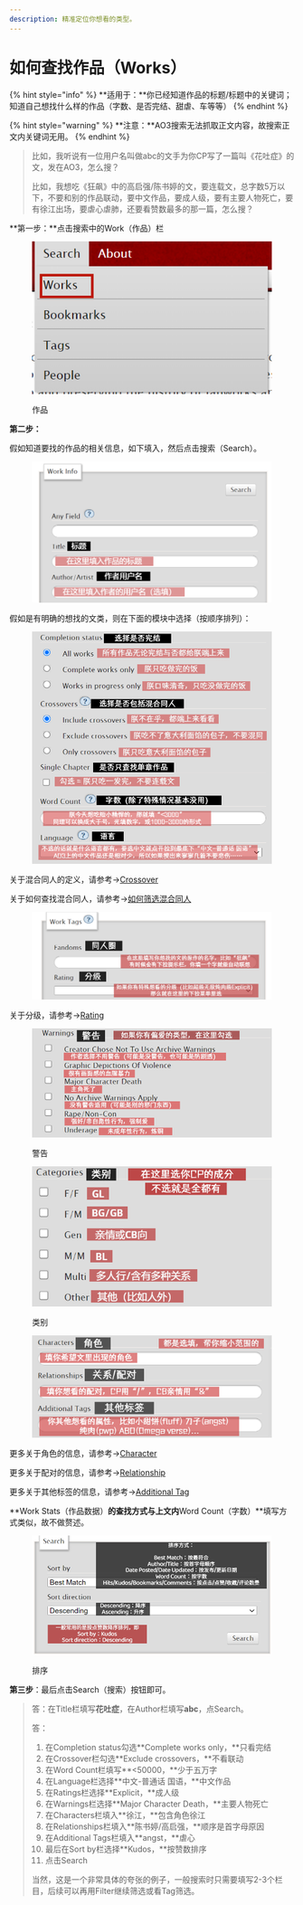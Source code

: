 ```yaml
---
description: 精准定位你想看的类型。
---
```


# 如何查找作品（Works）

{% hint style="info" %}
**适用于：**你已经知道作品的标题/标题中的关键词；知道自己想找什么样的作品（字数、是否完结、甜虐、车等等）
{% endhint %}

{% hint style="warning" %}
**注意：**AO3搜索无法抓取正文内容，故搜索正文内关键词无用。
{% endhint %}

> 比如，我听说有一位用户名叫做abc的文手为你CP写了一篇叫《花吐症》的文，发在AO3，怎么搜？
>
> 比如，我想吃《狂飙》中的高启强/陈书婷的文，要连载文，总字数5万以下，不要和别的作品联动，要中文作品，要成人级，要有主要人物死亡，要有徐江出场，要虐心虐肺，还要看赞数最多的那一篇，怎么搜？

**第一步：**点击搜索中的Work（作品）栏

<figure><img src="../../.gitbook/assets/image (11) (1).png" alt=""><figcaption><p>作品</p></figcaption></figure>

**第二步：**

假如知道要找的作品的相关信息，如下填入，然后点击搜索（Search）。

<figure><img src="../../.gitbook/assets/image (12) (1).png" alt=""><figcaption></figcaption></figure>

假如是有明确的想找的文类，则在下面的模块中选择（按顺序排列）：

<figure><img src="../../.gitbook/assets/image (13) (1).png" alt=""><figcaption></figcaption></figure>

关于混合同人的定义，请参考→[Crossover](../../ao3-da-zi-dian.md#crossover-hun-he-tong-ren)

关于如何查找混合同人，请参考→[如何筛选混合同人](ru-he-shai-xuan-hun-he-tong-ren.md)

<figure><img src="../../.gitbook/assets/image (14) (1).png" alt=""><figcaption></figcaption></figure>

关于分级，请参考→[Rating](../../ao3-da-zi-dian.md#rating-fen-ji)

<figure><img src="../../.gitbook/assets/image (15) (1).png" alt=""><figcaption><p>警告</p></figcaption></figure>

<figure><img src="../../.gitbook/assets/image (16).png" alt=""><figcaption><p>类别</p></figcaption></figure>

<figure><img src="../../.gitbook/assets/image (17) (1).png" alt=""><figcaption></figcaption></figure>

更多关于角色的信息，请参考→[Character](../../ao3-da-zi-dian.md#character-jiao-se)

更多关于配对的信息，请参考→[Relationship](../../ao3-da-zi-dian.md#relationship-pei-dui-guan-xi)

更多关于其他标签的信息，请参考→[Additional Tag](../../ao3-da-zi-dian.md#additional-tags-qi-ta-biao-qian)

**Work Stats（作品数据）**的查找方式与上文内**Word Count（字数）**填写方式类似，故不做赘述。

<figure><img src="../../.gitbook/assets/image (19) (1).png" alt=""><figcaption><p>排序</p></figcaption></figure>

**第三步**：最后点击Search（搜索）按钮即可。

> 答：在Title栏填写**花吐症**，在Author栏填写**abc**，点Search。
>
> 答：
>
> 1. 在Completion status勾选**Complete works only，**只看完结
> 2. 在Crossover栏勾选**Exclude crossovers，**不看联动
> 3. 在Word Count栏填写**<50000，**少于五万字
> 4. 在Language栏选择**中文-普通话 国语，**中文作品
> 5. 在Ratings栏选择**Explicit，**成人级
> 6. 在Warnings栏选择**Major Character Death，**主要人物死亡
> 7. 在Characters栏填入**徐江，**包含角色徐江
> 8. 在Relationships栏填入**陈书婷/高启强，**顺序是首字母原因
> 9. 在Additional Tags栏填入**angst，**虐心
> 10. 最后在Sort by栏选择**Kudos，**按赞数排序
> 11. 点击Search
>
> 当然，这是一个非常具体的夸张的例子，一般搜索时只需要填写2-3个栏目，后续可以再用Filter继续筛选或看Tag筛选。
